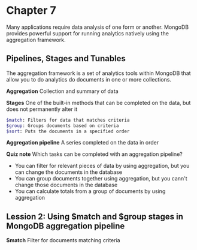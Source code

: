 # Chapter 7

Many applications require data analysis of one form or another. MongoDB provides powerful support for running analytics natively using the aggregation framework.

## Pipelines, Stages and Tunables

The aggregation framework is a set of analytics tools within MongoDB that allow you to do analytics do documents in one or more collections.

**Aggregation**
Collection and summary of data

**Stages**
One of the built-in methods that can be completed on the data, but does not permanently alter it

```bash
$match: Filters for data that matches criteria
$group: Groups documents based on criteria
$sort: Puts the documents in a specified order
```
**Aggregation pipeline**
A series completed on the data in order

**Quiz note**
Which tasks can be completed with an aggregation pipeline?
- You can filter for relevant pieces of data by using aggregation, but you can change the documents in the database
- You can group documents together using aggregation, but you cann't change those documents in the database
- You can calculate totals from a group of documents by using aggregation

## Lession 2: Using $match and $group stages in MongoDB aggregation pipeline

**$match**
Filter for documents matching criteria